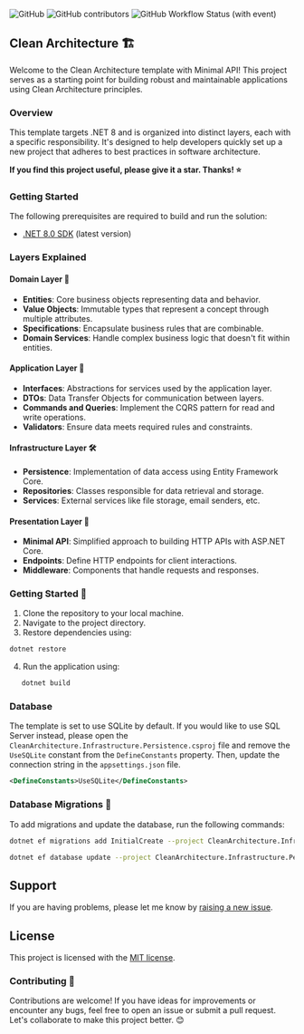 ﻿![GitHub](https://img.shields.io/github/license/ipazooki/CleanArchitecture)
![GitHub contributors](https://img.shields.io/github/contributors/ipazooki/CleanArchitecture)
![GitHub Workflow Status (with event)](https://img.shields.io/github/actions/workflow/status/ipazooki/CleanArchitecture/dotnet.yml)

## Clean Architecture 🏗️

Welcome to the Clean Architecture template with Minimal API! This project serves as a starting point for building robust and maintainable applications using Clean Architecture principles.

### Overview
This template targets .NET 8 and is organized into distinct layers, each with a specific responsibility. It's designed to help developers quickly set up a new project that adheres to best practices in software architecture.

**If you find this project useful, please give it a star. Thanks! ⭐**

### Getting Started

The following prerequisites are required to build and run the solution:
- [.NET 8.0 SDK](https://dotnet.microsoft.com/download/dotnet/8.0) (latest version)

### Layers Explained

#### Domain Layer 🌟
- **Entities**: Core business objects representing data and behavior.
- **Value Objects**: Immutable types that represent a concept through multiple attributes.
- **Specifications**: Encapsulate business rules that are combinable.
- **Domain Services**: Handle complex business logic that doesn't fit within entities.

#### Application Layer 🚀
- **Interfaces**: Abstractions for services used by the application layer.
- **DTOs**: Data Transfer Objects for communication between layers.
- **Commands and Queries**: Implement the CQRS pattern for read and write operations.
- **Validators**: Ensure data meets required rules and constraints.

#### Infrastructure Layer 🛠️
- **Persistence**: Implementation of data access using Entity Framework Core.
- **Repositories**: Classes responsible for data retrieval and storage.
- **Services**: External services like file storage, email senders, etc.

#### Presentation Layer 🎨
- **Minimal API**: Simplified approach to building HTTP APIs with ASP.NET Core.
- **Endpoints**: Define HTTP endpoints for client interactions.
- **Middleware**: Components that handle requests and responses.

### Getting Started 📖
1. Clone the repository to your local machine.
2. Navigate to the project directory.
3. Restore dependencies using:
    
```bash
dotnet restore
```
 4.	Run the application using:
```bash
   dotnet build
```

### Database
The template is set to use SQLite by default. If you would like to use SQL Server instead, please open the `CleanArchitecture.Infrastructure.Persistence.csproj` file and remove the `UseSQLite` constant from the `DefineConstants` property. Then, update the connection string in the `appsettings.json` file.

```xml
<DefineConstants>UseSQLite</DefineConstants>
```

### Database Migrations 📂
To add migrations and update the database, run the following commands:

```bash
dotnet ef migrations add InitialCreate --project CleanArchitecture.Infrastructure.Persistence --startup-project CleanArchitecture.Presentation

dotnet ef database update --project CleanArchitecture.Infrastructure.Persistence --startup-project CleanArchitecture.Presentation
```

## Support

If you are having problems, please let me know by [raising a new issue](https://github.com/iPazooki/CleanArchitecture/issues).

## License

This project is licensed with the [MIT license](LICENSE).

### Contributing 🤝
Contributions are welcome! If you have ideas for improvements or encounter any bugs, feel free to open an issue or submit a pull request. Let's collaborate to make this project better. 😊